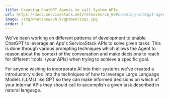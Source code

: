 ```yaml
---
title: Creating ChatGPT Agents to call System APIs
url: https://docs.servicestack.net/releases/v6_09#creating-chatgpt-agents-to-call-system-apis
image: /img/whatsnew/v6.9/gptmeetings.jpg
order: 3
---
```


We've been working on different patterns of development to enable ChatGPT to leverage an App's ServiceStack APIs 
to solve given tasks. This is done through various prompting techniques which allows the Agent to reason about the 
context of the conversation and make decisions to reach for different 'tools' (your APIs) when trying to achieve 
a specific goal.

For anyone wishing to incorporate AI into their systems we've created a introductory video into the techniques 
of how to leverage Large Language Models (LLMs) like GPT so they can make informed decisions on which of your 
internal APIs they should call to accomplish a given task described in natural language.